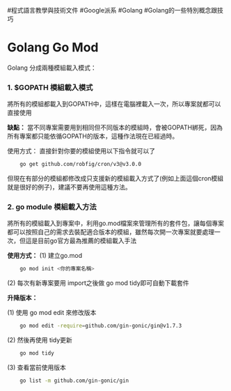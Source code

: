 #程式語言教學與技術文件 #Google派系 #Golang #Golang的一些特別概念跟技巧
# Golang Go Mod

Golang 分成兩種模組載入模式：

### 1. $GOPATH 模組載入模式
將所有的模組都載入到GOPATH中，這樣在電腦裡載入一次，所以專案就都可以直接使用

**缺點：**
當不同專案需要用到相同但不同版本的模組時，會被GOPATH綁死，因為所有專案都只能依循GOPATH的版本，這種作法現在已經過時。

使用方式：
直接針對你要的模組使用以下指令就可以了
```bash
    go get github.com/robfig/cron/v3@v3.0.0
```

但現在有部分的模組都修改成只支援新的模組載入方式了(例如上面這個cron模組就是很好的例子)，建議不要再使用這種方法。

### 2. go module 模組載入方法
將所有的模組載入到專案中，利用go.mod檔案來管理所有的套件包，讓每個專案都可以按照自己的需求去裝配適合版本的模組，雖然每次開一次專案就要處理一次，但這是目前go官方最為推薦的模組載入手法

**使用方式：**
(1) 建立go.mod
```bash
    go mod init <你的專案名稱>
```
(2) 每次有新專案要用 import之後做 go mod tidy即可自動下載套件

**升降版本：**

(1) 使用 go mod edit 來修改版本
```bash
    go mod edit -require=github.com/gin-gonic/gin@v1.7.3
```

(2) 然後再使用 tidy更新
```bash
    go mod tidy
```

(3) 查看當前使用版本
```bash
    go list -m github.com/gin-gonic/gin
```